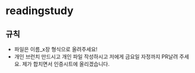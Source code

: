 # readingstudy
## 규칙
- 파일은 이름_x장 형식으로 올려주세요!
- 개인 브런치 만드시고 개인 파일 작성하시고 저에게 금요일 자정까지 PR날려 주세요. 제가 합치면서 인증시트에 올리겠습니다.
